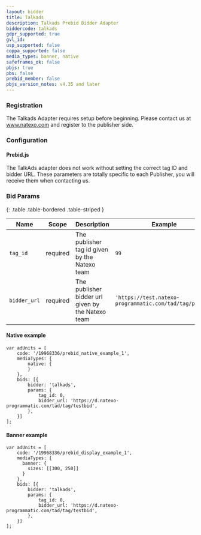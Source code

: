 ```yaml
---
layout: bidder
title: Talkads
description: Talkads Prebid Bidder Adapter
biddercode: talkads
gdpr_supported: true
gvl_id: 
usp_supported: false
coppa_supported: false
media_types: banner, native
safeframes_ok: false
pbjs: true
pbs: false
prebid_member: false
pbjs_version_notes: v4.35 and later
---
```


### Registration

The Talkads Adapter requires setup before beginning. Please contact us at www.natexo.com and register to the publisher side.

### Configuration

#### Prebid.js

The TalkAds adapter does not work without setting the correct tag ID and bidder URL.
These parameters are totally specific to each Publisher, you will receive them when contacting us.

### Bid Params

{: .table .table-bordered .table-striped }

| Name         | Scope    | Description                                                    | Example                                                 | Type           |
|--------------|----------|----------------------------------------------------------------|---------------------------------------------------------|----------------|
| `tag_id`     | required | The publisher tag id given by the Natexo team                  | `99`                                                    | `number`       |
| `bidder_url` | required | The publisher bidder url given by the Natexo team              | `'https://test.natexo-programmatic.com/tad/tag/prebid'` | `string`       |

#### Native example

```
var adUnits = [
    code: '/19968336/prebid_native_example_1',
    mediaTypes: {
        native: {
        }
    },
    bids: [{
        bidder: 'talkads',
        params: {
            tag_id: 0,
            bidder_url: 'https://d.natexo-programmatic.com/tad/tag/testbid',
        },
    }]
];
```

#### Banner example
```
var adUnits = [
    code: '/19968336/prebid_display_example_1',
    mediaTypes: {
      banner: {
        sizes: [[300, 250]]
      } 
    },
    bids: [{
        bidder: 'talkads',
        params: {
            tag_id: 0,
            bidder_url: 'https://d.natexo-programmatic.com/tad/tag/testbid',
        },
    }]
];
```
